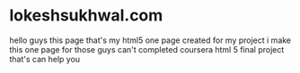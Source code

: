 # lokeshsukhwal.com
hello guys this page that's my html5 one page created  for my project i make this one page for those guys can't completed coursera html 5 final project that's can help you 
